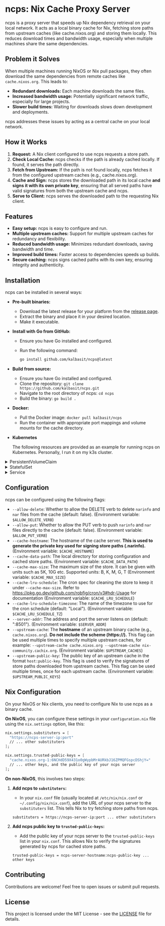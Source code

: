 # ncps: Nix Cache Proxy Server

ncps is a proxy server that speeds up Nix dependency retrieval on your local network. It acts as a local binary cache for Nix, fetching store paths from upstream caches (like cache.nixos.org) and storing them locally. This reduces download times and bandwidth usage, especially when multiple machines share the same dependencies.

## Problem it Solves

When multiple machines running NixOS or Nix pull packages, they often download the same dependencies from remote caches like `cache.nixos.org`. This leads to:

- **Redundant downloads:** Each machine downloads the same files.
- **Increased bandwidth usage:** Potentially significant network traffic, especially for large projects.
- **Slower build times:** Waiting for downloads slows down development and deployments.

ncps addresses these issues by acting as a central cache on your local network.

## How it Works

1. **Request:** A Nix client configured to use ncps requests a store path.
2. **Check Local Cache:** ncps checks if the path is already cached locally. If found, it serves the path directly.
3. **Fetch from Upstream:** If the path is not found locally, ncps fetches it from the configured upstream caches (e.g., cache.nixos.org).
4. **Cache and Sign:** ncps stores the downloaded path in its local cache **and signs it with its own private key**, ensuring that all served paths have valid signatures from both the upstream cache and ncps.
5. **Serve to Client:** ncps serves the downloaded path to the requesting Nix client.

## Features

- **Easy setup:** ncps is easy to configure and run.
- **Multiple upstream caches:** Support for multiple upstream caches for redundancy and flexibility.
- **Reduced bandwidth usage:** Minimizes redundant downloads, saving bandwidth and time.
- **Improved build times:** Faster access to dependencies speeds up builds.
- **Secure caching:** ncps signs cached paths with its own key, ensuring integrity and authenticity.

## Installation

ncps can be installed in several ways:

- **Pre-built binaries:**

  - Download the latest release for your platform from the [release page](https://github.com/kalbasit/ncps/releases).
  - Extract the binary and place it in your desired location.
  - Make it executable.

- **Install with Go from GitHub:**

  - Ensure you have Go installed and configured.
  - Run the following command:

    ```bash
    go install github.com/kalbasit/ncps@latest
    ```

- **Build from source:**

  - Ensure you have Go installed and configured.
  - Clone the repository: `git clone https://github.com/kalbasit/ncps.git`
  - Navigate to the root directory of ncps: `cd ncps`
  - Build the binary: `go build .`

- **Docker:**

  - Pull the Docker image: `docker pull kalbasit/ncps`
  - Run the container with appropriate port mappings and volume mounts for the cache directory.

- **Kubernetes**

  The following resources are provided as an example for running ncps on Kubernetes. Personally, I run it on my k3s cluster.

<details>
<summary>PersistentVolumeClaim</summary>

```yaml
apiVersion: v1
kind: PersistentVolumeClaim
metadata:
  name: nix-cache
  labels:
    app: nix-cache
    tier: proxy
spec:
  accessModes:
    - ReadWriteOnce
  resources:
    requests:
      storage: 20Gi
```

</details>

<details>
<summary>StatefulSet</summary>

```yaml
apiVersion: apps/v1
kind: StatefulSet
metadata:
  name: nix-cache
  labels:
    app: nix-cache
    tier: proxy
spec:
  replicas: 1
  selector:
    matchLabels:
      app: nix-cache
      tier: proxy
  template:
    metadata:
      labels:
        app: nix-cache
        tier: proxy
    spec:
      containers:
        - image: kalbasit/ncps:latest # NOTE: It's recommended to use a tag here!
          name: nix-cache
          args:
            - /app/ncps
            - serve
            - --cache-hostname=nix-cache.yournetwork.local # TODO: Replace with your own hostname
            - --cache-data-path=/storage
            - --upstream-cache=cache.nixos.org
            - --upstream-cache=nix-community.cachix.org
            - --upstream-public-key=cache.nixos.org-1:6NCHdD59X431o0gWypbMrAURkbJ16ZPMQFGspcDShjY=
            - --upstream-public-key=nix-community.cachix.org-1:mB9FSh9qf2dCimDSUo8Zy7bkq5CX+/rkCWyvRCYg3Fs=
          ports:
            - containerPort: 8501
              name: http-web
          volumeMounts:
            - name: nix-cache-persistent-storage
              mountPath: /storage
      volumes:
        - name: nix-cache-persistent-storage
          persistentVolumeClaim:
            claimName: nix-cache
```

</details>

<details>
<summary>Service</summary>

```yaml
apiVersion: v1
kind: Service
metadata:
  name: nix-cache
  labels:
    app: nix-cache
    tier: proxy
spec:
  type: ClusterIP
  ports:
    - name: http-web
      port: 8501
  selector:
    app: nix-cache
    tier: proxy
```

</details>

## Configuration

ncps can be configured using the following flags:

- `--allow-delete`: Whether to allow the DELETE verb to delete `narinfo` and `nar` files from the cache (default: false). (Environment variable: `$ALLOW_DELETE_VERB`)
- `--allow-put`: Whether to allow the PUT verb to push `narinfo` and `nar` files directly to the cache (default: false). (Environment variable: `$ALLOW_PUT_VERB`)
- `--cache-hostname`: The hostname of the cache server. **This is used to generate the private key used for signing store paths (.narinfo).** (Environment variable: `$CACHE_HOSTNAME`)
- `--cache-data-path`: The local directory for storing configuration and cached store paths. (Environment variable: `$CACHE_DATA_PATH`)
- `--cache-max-size`: The maximum size of the store. It can be given with units such as 5K, 10G etc. Supported units: B, K, M, G, T (Environment variable: `$CACHE_MAX_SIZE`)
- `--cache-lru-schedule`: The cron spec for cleaning the store to keep it under `--cache-max-size`. Refer to https://pkg.go.dev/github.com/robfig/cron/v3#hdr-Usage for documentation (Environment variable: `$CACHE_LRU_SCHEDULE`)
- `--cache-lru-schedule-timezone`: The name of the timezone to use for the cron schedule (default: "Local"). (Environment variable: `$CACHE_LRU_SCHEDULE_TZ`)
- `--server-addr`: The address and port the server listens on (default: ":8501"). (Environment variable: `$SERVER_ADDR`)
- `--upstream-cache`: The **hostname** of an upstream binary cache (e.g., `cache.nixos.org`). **Do not include the scheme (https://).** This flag can be used multiple times to specify multiple upstream caches, for example: `--upstream-cache cache.nixos.org --upstream-cache nix-community.cachix.org`. (Environment variable: `$UPSTREAM_CACHES`)
- `--upstream-public-key`: The public key of an upstream cache in the format `host:public-key`. This flag is used to verify the signatures of store paths downloaded from upstream caches. This flag can be used multiple times, once for each upstream cache. (Environment variable: `$UPSTREAM_PUBLIC_KEYS`)

## Nix Configuration

On your NixOS or Nix clients, you need to configure Nix to use ncps as a binary cache.

**On NixOS**, you can configure these settings in your `configuration.nix` file using the `nix.settings` option, like this:

```nix
nix.settings.substituters = [
  "https://ncps-server-ip:port"
  // ... other substituters
];

nix.settings.trusted-public-keys = [
  "cache.nixos.org-1:6NCHdD59X431o0gWypbMrAURkbJ16ZPMQFGspcDShjY="
  // ... other keys, and the public key of your ncps server
];
```

**On non-NixOS**, this involves two steps:

1. **Add ncps to `substituters`:**

   - In your `nix.conf` file (usually located at `/etc/nix/nix.conf` or `~/.config/nix/nix.conf`), add the URL of your ncps server to the `substituters` list. This tells Nix to try fetching store paths from ncps.

   ```
   substituters = https://ncps-server-ip:port ... other substituters
   ```

2. **Add ncps public key to `trusted-public-keys`:**

   - Add the public key of your ncps server to the `trusted-public-keys` list in your `nix.conf`. This allows Nix to verify the signatures generated by ncps for cached store paths.

   ```
   trusted-public-keys = ncps-server-hostname:ncps-public-key ... other keys
   ```

## Contributing

Contributions are welcome! Feel free to open issues or submit pull requests.

## License

This project is licensed under the MIT License - see the [LICENSE](/LICENSE) file for details.
